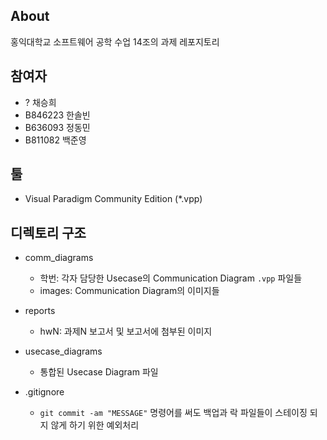 ## About
홍익대학교 소프트웨어 공학 수업 14조의 과제 레포지토리

## 참여자
- ? 채승희
- B846223 한솔빈
- B636093 정동민
- B811082 백준영

## 툴
- Visual Paradigm Community Edition (\*.vpp)

## 디렉토리 구조
- comm_diagrams
    - 학번: 각자 담당한 Usecase의 Communication Diagram `.vpp` 파일들
    - images: Communication Diagram의 이미지들

- reports
    - hwN: 과제N 보고서 및 보고서에 첨부된 이미지
    
- usecase_diagrams
    - 통합된 Usecase Diagram 파일
 
- .gitignore
    - `git commit -am "MESSAGE"` 명령어를 써도 백업과 락 파일들이 스테이징 되지 않게 하기 위한 예외처리
